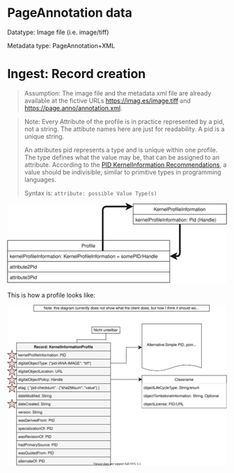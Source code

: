 # PageAnnotation data

Datatype: Image file (i.e. image/tiff)

Metadata type: PageAnnotation+XML

# Ingest: Record creation

> Assumption: The image file and the metadata xml file are already available at the fictive URLs https://imag.es/image.tiff and https://page.anno/annotation.xml.

> Note: Every Attribute of the profile is in practice represented by a pid, not a string.  The attibute names here are just for readability. A pid is a unique string.
> 
> An attributes pid represents a type and is unique within one profile. The type defines what the value may be, that can be assigned to an attribute. According to the [PID KernelInformation Recommendations][recommendations], a value should be indivisible, similar to primitive types in programming languages.
> 
> Syntax is: `attribute: possible Value Type(s)`

![](images/dtr_attributes.drawio.svg)

This is how a profile looks like:

![](images/pageannotation_record.drawio.svg)

[recommendations]: TODO
